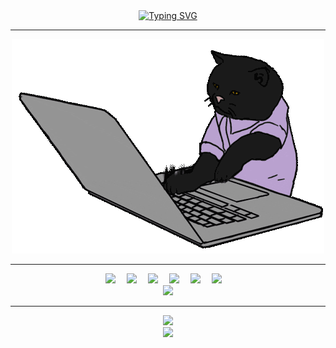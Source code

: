 <div>
    <div align="center">
        <a href="https://quenan.top" align="center">
            <img src="https://readme-typing-svg.demolab.com?font=JetBrains+Mono&size=30&pause=1000&color=2F2F2F&center=true&vCenter=true&random=false&width=435&lines=Welcome+to+my+GitHub;%E6%AC%A2%E8%BF%8E%E6%9D%A5%E5%88%B0%E6%88%91%E7%9A%84GitHub" alt="Typing SVG" />
        </a>
        <hr />
        <img src="https://raw.githubusercontent.com/heartyang520/HeartYang.github.io/main/share/hacker_a.gif">
    </div>
    <hr/>
    <div align="center">
        <a href="https://space.bilibili.com/495882959"><img src="https://img.shields.io/badge/Bilibili-B站-ff69b4" /></a>&emsp;
        <img src="https://img.shields.io/badge/HTML5-😃-critical" />&emsp;
        <img src="https://img.shields.io/badge/CSS-😐-blue" />&emsp;
        <img src="https://img.shields.io/badge/JavaScript-👌-brightgreen" />&emsp;
        <img src="https://img.shields.io/badge/UNIAPP-😍-brightgreen" />&emsp;
        <img src="https://img.shields.io/badge/Vue-😁-brightgreen" />&emsp;
    </div>
    <div align="center">
        <img src="https://metrics.lecoq.io/QNquenan?template=classic&base=header%2C%20activity%2C%20community%2C%20repositories%2C%20metadata&base.indepth=false&base.hireable=false&base.skip=false&config.timezone=Asia%2FShanghai" />
    </div>
    <hr />
    <div align="center">
        <img src="https://github-readme-streak-stats.herokuapp.com/?user=QNquenan" />
    </div>
    <div align="center">
         <img src="https://github-readme-stats.vercel.app/api/top-langs/?username=QNquenan&theme=flag-india" />
    </div>
</div>
